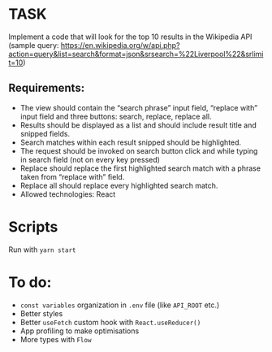 # TASK 
Implement a code that will look for the top 10 results in the Wikipedia API (sample query: https://en.wikipedia.org/w/api.php?action=query&list=search&format=json&srsearch=%22Liverpool%22&srlimit=10)

## Requirements:
- The view should contain the “search phrase” input field, “replace with” input field and three buttons: search, replace, replace all.
- Results should be displayed as a list and should include result title and snipped fields.
- Search matches within each result snipped should be highlighted.
- The request should be invoked on search button click and while typing in search field (not on every key pressed)
- Replace should replace the first highlighted search match with a phrase taken from “replace with” field.
- Replace all should replace every highlighted search match.
- Allowed technologies: React  

# Scripts
  Run with `yarn start`
# To do:

- `const variables` organization in `.env` file (like `API_ROOT` etc.)
- Better styles
- Better `useFetch` custom hook with `React.useReducer()`
- App profiling to make optimisations
- More types with `Flow`
